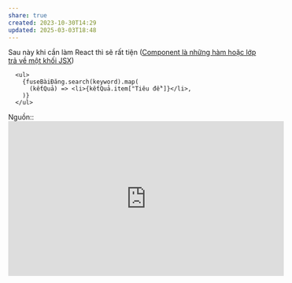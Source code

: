```yaml
---
share: true
created: 2023-10-30T14:29
updated: 2025-03-03T18:48
---
```

Sau này khi cần làm React thì sẽ rất tiện ([Component là những hàm hoặc lớp trả về một khối JSX](../../../../../../Web/Framework/Component,%20render,%20JSX/Component%20l%C3%A0%20nh%E1%BB%AFng%20h%C3%A0m%20ho%E1%BA%B7c%20l%E1%BB%9Bp%20tr%E1%BA%A3%20v%E1%BB%81%20m%E1%BB%99t%20kh%E1%BB%91i%20JSX.md)) 
```tsx
  <ul>
	{fuseBàiĐăng.search(keyword).map(
	  (kếtQuả) => <li>{kếtQuả.item["Tiêu đề"]}</li>,
	)}
  </ul>
```
Nguồn:: <iframe width="560" height="315" src="https://www.youtube.com/embed/2oyyugWmGMk?si=D2Z6kXOTWegDLElg&t=460" title="YouTube video player" frameborder="0" allow="accelerometer; autoplay; clipboard-write; encrypted-media; gyroscope; picture-in-picture; web-share" referrerpolicy="strict-origin-when-cross-origin" allowfullscreen></iframe>